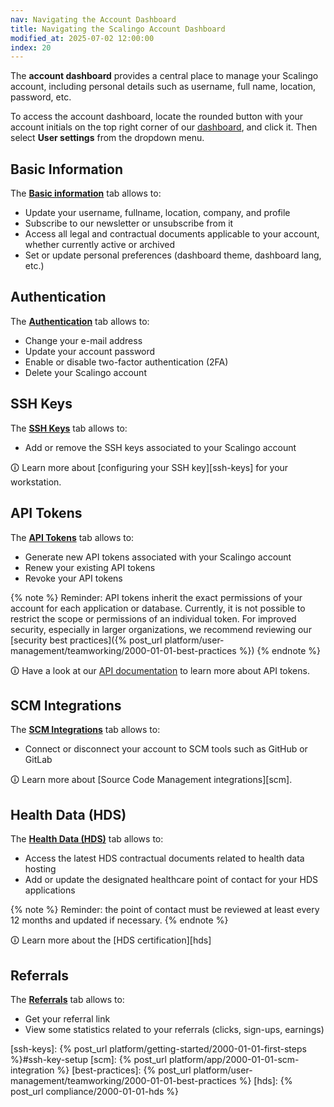 ```yaml
---
nav: Navigating the Account Dashboard
title: Navigating the Scalingo Account Dashboard
modified_at: 2025-07-02 12:00:00
index: 20
---
```



The **account dashboard** provides a central place to manage your Scalingo
account, including personal details such as username, full name, location,
password, etc.

To access the account dashboard, locate the rounded button with your account
initials on the top right corner of our [dashboard][dashboard-account], and
click it. Then select **User settings** from the dropdown menu.


[dashboard-account]: https://dashboard.scalingo.com/account
## Basic Information

The [**Basic information**][dashboard-account] tab allows to:

- Update your username, fullname, location, company, and profile
- Subscribe to our newsletter or unsubscribe from it
- Access all legal and contractual documents applicable to your account,
  whether currently active or archived
- Set or update personal preferences (dashboard theme, dashboard lang, etc.)


## Authentication

The [**Authentication**][account-authorization] tab allows to:

- Change your e-mail address
- Update your account password
- Enable or disable two-factor authentication (2FA)
- Delete your Scalingo account


## SSH Keys

The [**SSH Keys**][account-keys] tab allows to:

- Add or remove the SSH keys associated to your Scalingo account

🛈 Learn more about [configuring your SSH key][ssh-keys] for your workstation.


## API Tokens

The [**API Tokens**][account-tokens] tab allows to:

- Generate new API tokens associated with your Scalingo account
- Renew your existing API tokens
- Revoke your API tokens

{% note %}
Reminder: API tokens inherit the exact permissions of your account for each
application or database. Currently, it is not possible to restrict the scope or
permissions of an individual token. For improved security, especially in larger
organizations, we recommend reviewing our [security best
practices]({% post_url platform/user-management/teamworking/2000-01-01-best-practices %})
{% endnote %}

🛈 Have a look at our [API documentation][api] to learn more about API tokens.


## SCM Integrations

The [**SCM Integrations**][account-integrations] tab allows to:

- Connect or disconnect your account to SCM tools such as GitHub or GitLab

🛈 Learn more about [Source Code Management integrations][scm].


## Health Data (HDS)

The [**Health Data (HDS)**][account-hds] tab allows to:

- Access the latest HDS contractual documents related to health data hosting
- Add or update the designated healthcare point of contact for your
  HDS applications

{% note %}
Reminder: the point of contact must be reviewed at least every 12 months and
updated if necessary.
{% endnote %}

🛈 Learn more about the [HDS certification][hds]


## Referrals

The [**Referrals**][account-referrals] tab allows to:

- Get your referral link
- View some statistics related to your referrals (clicks, sign-ups, earnings)


[api]: https://developers.scalingo.com
[dashboard-account]: https://dashboard.scalingo.com/account
[account-authorization]: https://dashboard.scalingo.com/account/authorization
[account-keys]: https://dashboard.scalingo.com/account/keys
[account-tokens]: https://dashboard.scalingo.com/account/tokens
[account-integrations]: https://dashboard.scalingo.com/account/integrations
[account-hds]: https://dashboard.scalingo.com/account/hds
[account-referrals]: https://dashboard.scalingo.com/account/referrals

[ssh-keys]: {% post_url platform/getting-started/2000-01-01-first-steps %}#ssh-key-setup
[scm]: {% post_url platform/app/2000-01-01-scm-integration %}
[best-practices]: {% post_url platform/user-management/teamworking/2000-01-01-best-practices %}
[hds]: {% post_url compliance/2000-01-01-hds %}
